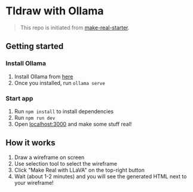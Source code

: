 # Tldraw with Ollama

> This repo is initiated from [make-real-starter](tldraw/make-real-starter).

## Getting started

### Install Ollama
1. Install Ollama from [here](https://ollama.ai/download)
2. Once you installed, run `ollama serve`

### Start app
1. Run `npm install` to install dependencies
2. Run `npm run dev`
3. Open [localhost:3000](http://localhost:3000) and make some stuff real!

## How it works

1. Draw a wireframe on screen
2. Use selection tool to select the wireframe
3. Click "Make Real with LLaVA" on the top-right button
4. Wait (about 1-2 minutes) and you will see the generated HTML next to your wireframe!
